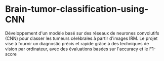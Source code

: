 # Brain-tumor-classification-using-CNN
Développement d'un modèle basé sur des réseaux de neurones convolutifs (CNN) pour classer les tumeurs cérébrales à partir d'images IRM. Le projet vise à fournir un diagnostic précis et rapide grâce à des techniques de vision par ordinateur, avec des évaluations basées sur l'accuracy et le F1-score
